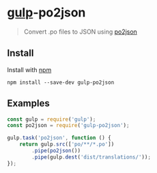 # [gulp](http://gulpjs.com)-po2json

> Convert .po files to JSON using [po2json](https://github.com/mikeedwards/po2json)

## Install

Install with [npm](https://npmjs.org/package/gulp-po2json)

```
npm install --save-dev gulp-po2json
```

## Examples

```js
const gulp = require('gulp');
const po2json = require('gulp-po2json');

gulp.task('po2json', function () {
    return gulp.src(['po/**/*.po'])
        .pipe(po2json())
        .pipe(gulp.dest('dist/translations/'));
});
```
